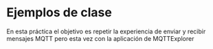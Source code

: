 # Ejemplos de clase

En esta práctica el objetivo es repetir la experiencia de enviar y recibir mensajes MQTT pero esta vez con la aplicación de MQTTExplorer
